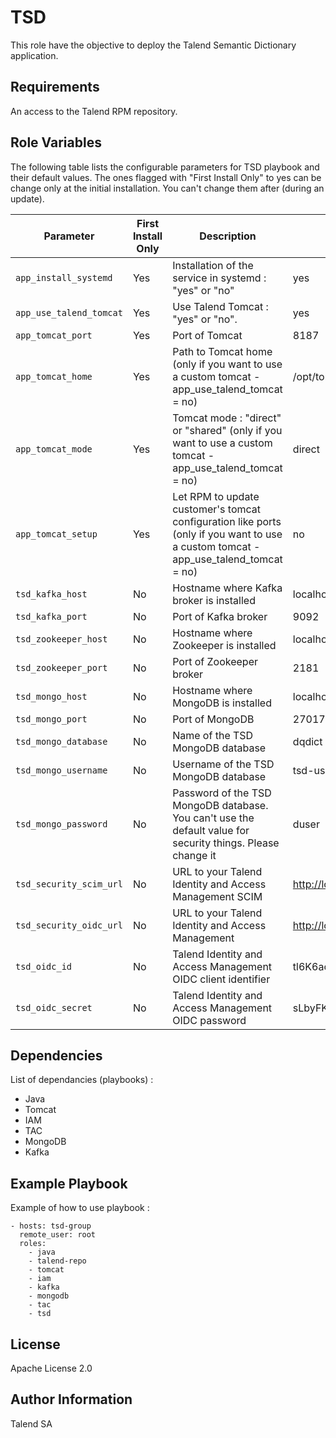 TSD
=========

This role have the objective to deploy the Talend Semantic Dictionary application.

Requirements
------------

An access to the Talend RPM repository.

Role Variables
--------------

The following table lists the configurable parameters for TSD playbook and their default values.
The ones flagged with "First Install Only" to yes can be change only at the initial installation. You can't change them after (during an update).

Parameter                             | First Install Only | Description                                      | Default
--------------------------------------|--------------------|--------------------------------------------------|--------------------------------
`app_install_systemd`  |Yes|Installation of the service in systemd : "yes" or "no"  | yes
`app_use_talend_tomcat`|Yes|Use Talend Tomcat : "yes" or "no".                      | yes
`app_tomcat_port`      |Yes|Port of Tomcat                                          | 8187
`app_tomcat_home`      |Yes|Path to Tomcat home (only if you want to use a custom tomcat - app_use_talend_tomcat = no)| /opt/tomcat
`app_tomcat_mode`      |Yes|Tomcat mode : "direct" or "shared" (only if you want to use a custom tomcat - app_use_talend_tomcat = no) | direct
`app_tomcat_setup`     |Yes|Let RPM to update customer's tomcat configuration like ports (only if you want to use a custom tomcat - app_use_talend_tomcat = no) | no
`tsd_kafka_host`       |No |Hostname where Kafka broker is installed                | localhost
`tsd_kafka_port`       |No |Port of Kafka broker                                    | 9092
`tsd_zookeeper_host`   |No |Hostname where Zookeeper is installed                   | localhost
`tsd_zookeeper_port`   |No |Port of Zookeeper broker                                | 2181
`tsd_mongo_host`       |No |Hostname where MongoDB is installed                     | localhost
`tsd_mongo_port`       |No |Port of MongoDB                                         | 27017
`tsd_mongo_database`   |No |Name of the TSD MongoDB database                        | dqdict
`tsd_mongo_username`   |No |Username of the TSD MongoDB database                    | tsd-user
`tsd_mongo_password`   |No |Password of the TSD MongoDB database. You can't use the default value for security things. Please change it        | duser
`tsd_security_scim_url`|No |URL to your Talend Identity and Access Management SCIM  | <http://localhost:9080/scim>
`tsd_security_oidc_url`|No |URL to your Talend Identity and Access Management       | <http://localhost:9080/oidc>
`tsd_oidc_id`          |No |Talend Identity and Access Management OIDC client identifier | tl6K6ac7tSE-LQ
`tsd_oidc_secret`      |No |Talend Identity and Access Management OIDC password     | sLbyFKTzM8F0dTL10mHd3A

Dependencies
------------

List of dependancies (playbooks) :

- Java
- Tomcat
- IAM
- TAC
- MongoDB
- Kafka

Example Playbook
----------------

Example of how to use playbook :

    - hosts: tsd-group
      remote_user: root
      roles:
        - java
        - talend-repo
        - tomcat
        - iam
        - kafka
        - mongodb
        - tac
        - tsd

License
-------

Apache License 2.0

Author Information
------------------

Talend SA

